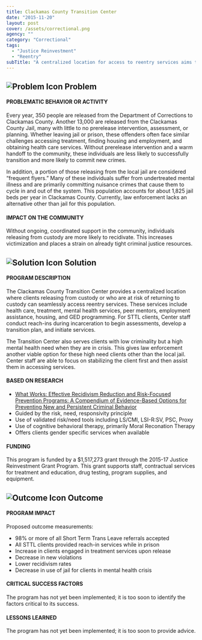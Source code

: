 ```yaml
---
title: Clackamas County Transition Center
date: "2015-11-20"
layout: post
cover: /assets/correctional.png
agency: ""
category: "Correctional"
tags:
  - "Justice Reinvestment"
  - "Reentry"
subTitle: "A centralized location for access to reentry services aims to decrease jail use by clients in mental health crisis and reduce recidivism for all program participants."
---
```


## ![Problem Icon](https://github.com/google/material-design-icons/raw/master/alert/1x_web/ic_error_outline_black_48dp.png "Problem") Problem

#### PROBLEMATIC BEHAVIOR OR ACTIVITY

Every year, 350 people are released from the Department of Corrections to Clackamas County. Another 13,000 are released from the Clackamas County Jail, many with little to no prerelease intervention, assessment, or planning. Whether leaving jail or prison, these offenders often face similar challenges accessing treatment, finding housing and employment, and obtaining health care services. Without prerelease intervention and a warm handoff to the community, these individuals are less likely to successfully transition and more likely to commit new crimes.

In addition, a portion of those releasing from the local jail are considered “frequent flyers.” Many of these individuals suffer from undertreated mental illness and are primarily committing nuisance crimes that cause them to cycle in and out of the system. This population accounts for about 1,825 jail beds per year in Clackamas County. Currently, law enforcement lacks an alternative other than jail for this population.

#### IMPACT ON THE COMMUNITY

Without ongoing, coordinated support in the community, individuals releasing from custody are more likely to recidivate. This increases victimization and places a strain on already tight criminal justice resources.

## ![Solution Icon](https://github.com/google/material-design-icons/raw/master/action/1x_web/ic_lightbulb_outline_black_48dp.png "Solution") Solution

#### PROGRAM DESCRIPTION

The Clackamas County Transition Center provides a centralized location where clients releasing from custody or who are at risk of returning to custody can seamlessly access reentry services. These services include health care, treatment, mental health services, peer mentors, employment assistance, housing, and GED programming. For STTL clients, Center staff conduct reach-ins during incarceration to begin assessments, develop a transition plan, and initiate services.

The Transition Center also serves clients with low criminality but a high mental health need when they are in crisis. This gives law enforcement another viable option for these high need clients other than the local jail. Center staff are able to focus on stabilizing the client first and then assist them in accessing services.

#### BASED ON RESEARCH

- [What Works: Effective Recidivism Reduction and Risk-Focused Prevention Programs: A Compendium of Evidence-Based Options for Preventing New and Persistent Criminal Behavior](https://cdpsdocs.state.co.us/ccjj/Resources/Ref/WhatWorks2008.pdf)
- Guided by the risk, need, responsivity principle
- Use of validated risk/need tools including LS/CMI, LSI-R:SV, PSC, Proxy
- Use of cognitive behavioral therapy, primarily Moral Reconation Therapy
- Offers clients gender specific services when available

#### FUNDING

This program is funded by a $1,517,273 grant through the 2015-17 Justice Reinvestment Grant Program. This grant supports staff, contractual services for treatment and education, drug testing, program supplies, and equipment.

## ![Outcome Icon](https://github.com/google/material-design-icons/raw/master/action/1x_web/ic_view_list_black_48dp.png "Outcome") Outcome

#### PROGRAM IMPACT

Proposed outcome measurements:

- 98% or more of all Short Term Trans Leave referrals accepted
- All STTL clients provided reach-in services while in prison
- Increase in clients engaged in treatment services upon release
- Decrease in new violations
- Lower recidivism rates
- Decrease in use of jail for clients in mental health crisis

#### CRITICAL SUCCESS FACTORS

The program has not yet been implemented; it is too soon to identify the factors critical to its success.

#### LESSONS LEARNED

The program has not yet been implemented; it is too soon to provide advice.
